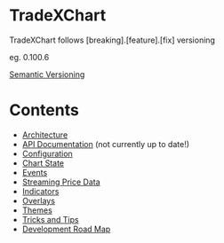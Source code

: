 # TradeXChart

TradeXChart follows [breaking].[feature].[fix] versioning

eg. 0.100.6

[Semantic Versioning](https://semver.org/)


# Contents

* [Architecture](architecture.md)
* [API Documentation](https://tradex-app.github.io/TradeX-chart/api/) (not currently up to date!)
* [Configuration](configuration.md)
* [Chart State](state.md)
* [Events](events.md)
* [Streaming Price Data](streaming-price-data.md)
* [Indicators](indicators.md)
* [Overlays](overlays.md)
* [Themes](themes.md)
* [Tricks and Tips](tricks_tips.md)
* [Development Road Map](TradeX-chart-Development-Roadmap.pdf)

